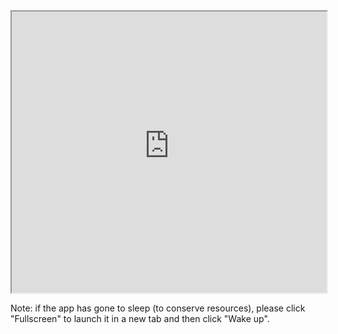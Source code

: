 <iframe
  src="https://key-data-vis-requirements-encoding.streamlit.app/?embed=true"
  style="height: 450px; width: 100%;"
></iframe>

Note: if the app has gone to sleep (to conserve resources), please click "Fullscreen" to launch it in a new tab and then click "Wake up".